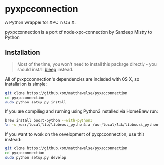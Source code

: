 # pyxpcconnection

A Python wrapper for XPC in OS X. 

pyxpcconnection is a port of node-xpc-connection by Sandeep Mistry to Python.

## Installation

> Most of the time, you won't need to install this package directly - you should install [bleep](https://github.com/matthewelse/bleep) instead.

All of pyxpcconnection's dependencies are included with OS X, so installation is simple:

```bash
git clone https://github.com/matthewelse/pyxpcconnection
cd pyxpcconnection
sudo python setup.py install
```

If you are compiling and running using Python3 installed via HomeBrew run:

```bash
brew install boost-python --with-python3
ln -s /usr/local/lib/libboost_python3.a /usr/local/lib/libboost_python-py34.a
``` 

If you want to work on the development of pyxpcconnection, use this instead:

```bash
git clone https://github.com/matthewelse/pyxpcconnection
cd pyxpcconnection
sudo python setup.py develop
```
